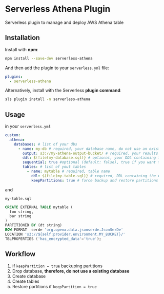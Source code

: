 Serverless Athena Plugin
============

Serverless plugin to manage and deploy AWS Athena table

## Installation

Install with **npm**:
```sh
npm install --save-dev serverless-athena
```

And then add the plugin to your `serverless.yml` file:
```yml
plugins:
  - serverless-athena
```

Alternatively, install with the Serverless **plugin command**:
```sh
sls plugin install -n serverless-athena
```

## Usage

in your `serverless.yml`
```yml
custom:
  athena:
    databases: # list of your dbs
      - name: my-db # required, your database name, do not use an existing database, will be dropped in deployement process
        output: s3://my-athena-output-bucket/ # required, your results bucket
        ddl: $(file(my-database.sql)} # optional, your DDL containing the CREATE DATABASE statement
        sequential: true #optional (default: false), true if you want to create the tables sequentially in case of dependencies between tables and views
        tables: # list of yout tables
          - name: mytable # required, table name
            ddl: $(file(my-table.sql)} # required, DDL containing the CREATE TABLE
            keepPartitions: true # force backup and restore partitions
```

and

`my-table.sql`
```sql
CREATE EXTERNAL TABLE mytable (
  foo string,
  bar string
)
PARTITIONED BY (dt string)
ROW FORMAT  serde 'org.openx.data.jsonserde.JsonSerDe'
LOCATION 's3://${self:provider.environment.MY_BUCKET}/'
TBLPROPERTIES ('has_encrypted_data'='true');

```

## Workflow

1. if `keepPartition = true` backuping partitions
2. Drop database, **therefore, do not use a existing database**
3. Create database
4. Create tables
5. Restore partitions if `keepPartition = true`


